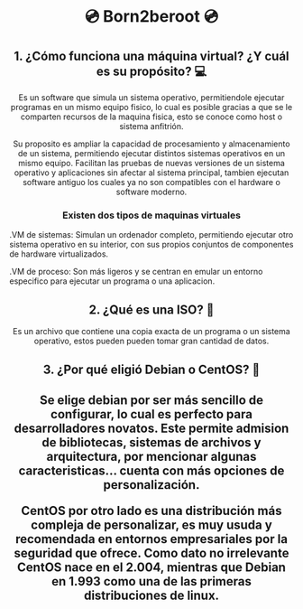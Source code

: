 <h1 align="center">💿 Born2beroot 💿</h1>

<h2 align="center">1. ¿Cómo funciona una máquina virtual? ¿Y cuál es su propósito? 💻</h2>

<p align="center">Es un software que simula un sistema operativo, permitiendole ejecutar programas en un mismo equipo fisico, lo cual es posible gracias a que se le comparten recursos de la maquina fisica, esto se conoce como host o sistema anfitrión.</p>

<p align="center">Su proposito es ampliar la capacidad de procesamiento y almacenamiento de un sistema, permitiendo ejecutar distintos sistemas operativos en un mismo equipo. Facilitan las pruebas de nuevas versiones de un sistema operativo y aplicaciones sin afectar al sistema principal, tambien ejecutan software antiguo los cuales ya no son compatibles con el hardware o software moderno.</p>

<h3 align="center">Existen dos tipos de maquinas virtuales</h3>

<p>.VM de sistemas: Simulan un ordenador completo, permitiendo ejecutar otro sistema operativo en su interior, con sus propios conjuntos de componentes de hardware virtualizados.</p>
<p>.VM de proceso: Son más ligeros y se centran en emular un entorno especifico para ejecutar un programa o una aplicacion.</p>

<h2 align="center">2. ¿Qué es una ISO? 💾</h2>

<p align="center">Es un archivo que contiene una copia exacta de un programa o un sistema operativo, estos pueden pueden tomar gran cantidad de datos.</p>

<h2 align="center">3. ¿Por qué eligió Debian o CentOS? 📌<h2>

<p align="center">Se elige debian por ser más sencillo de configurar, lo cual es perfecto para desarrolladores novatos.  Este permite admision de bibliotecas, sistemas de archivos y arquitectura, por mencionar algunas caracteristicas... cuenta con más opciones de personalización.</p>

<p align="center">CentOS por otro lado es una distribución más compleja de personalizar, es muy usuda y recomendada en entornos empresariales por la seguridad que ofrece. Como dato no irrelevante CentOS nace en el 2.004, mientras que Debian en 1.993 como una de las primeras distribuciones de linux.</p>